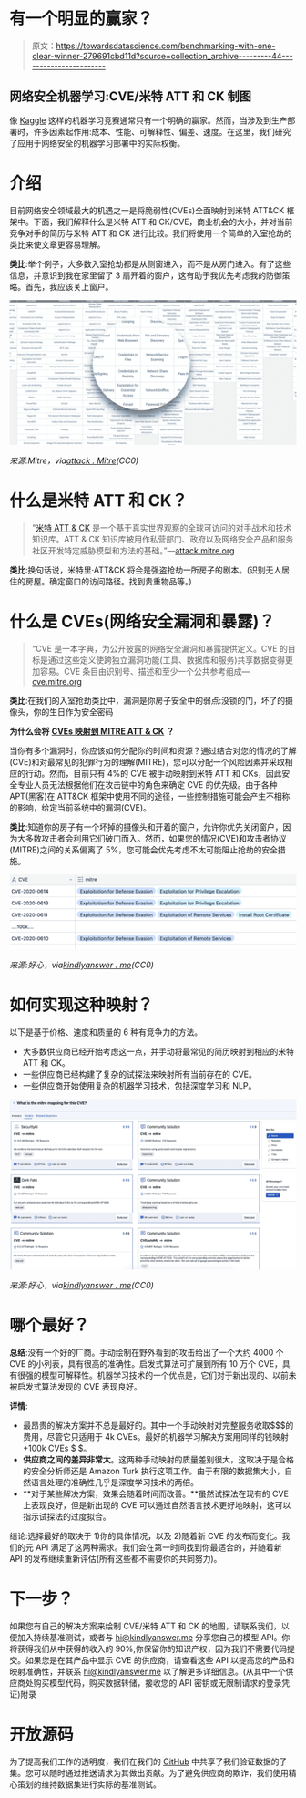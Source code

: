 # 有一个明显的赢家？

> 原文：<https://towardsdatascience.com/benchmarking-with-one-clear-winner-279691cbd11d?source=collection_archive---------44----------------------->

## 网络安全机器学习:CVE/米特 ATT 和 CK 制图

像 [Kaggle](https://www.kaggle.com/) 这样的机器学习竞赛通常只有一个明确的赢家。然而，当涉及到生产部署时，许多因素起作用:成本、性能、可解释性、偏差、速度。在这里，我们研究了应用于网络安全的机器学习部署中的实际权衡。

# 介绍

目前网络安全领域最大的机遇之一是将脆弱性(CVEs)全面映射到米特 ATT&CK 框架中。下面，我们解释什么是米特 ATT 和 CK/CVE，商业机会的大小，并对当前竞争对手的简历与米特 ATT 和 CK 进行比较。我们将使用一个简单的入室抢劫的类比来使文章更容易理解。

**类比**:举个例子，大多数入室抢劫都是从侧窗进入，而不是从房门进入。有了这些信息，并意识到我在家里留了 3 扇开着的窗户，这有助于我优先考虑我的防御策略。首先，我应该关上窗户。

![](img/db8a3c47273f2435630b2e8d888e61a2.png)

*来源:Mitre，via*[*attack . Mitre*](https://attack.mitre.org/)*(CC0)*

# 什么是米特 ATT 和 CK？

> "[米特 ATT & CK](https://attack.mitre.org/) 是一个基于真实世界观察的全球可访问的对手战术和技术知识库。ATT & CK 知识库被用作私营部门、政府以及网络安全产品和服务社区开发特定威胁模型和方法的基础。”—[attack.mitre.org](https://attack.mitre.org/)

**类比**:换句话说，米特里·ATT&CK 将会是强盗抢劫一所房子的剧本。(识别无人居住的房屋。确定窗口的访问路径。找到贵重物品等。)

# 什么是 CVEs(网络安全漏洞和暴露)？

> “CVE 是一本字典，为公开披露的网络安全漏洞和暴露提供定义。CVE 的目标是通过这些定义使跨独立漏洞功能(工具、数据库和服务)共享数据变得更加容易。CVE 条目由识别号、描述和至少一个公共参考组成—[cve.mitre.org](https://cve.mitre.org/about/faqs.html#what_is_cve)

**类比**:在我们的入室抢劫类比中，漏洞是你房子安全中的弱点:没锁的门，坏了的摄像头，你的生日作为安全密码

**为什么会将** [**CVEs 映射到 MITRE ATT & CK**](https://kindlyanswer.me/results/what-is-the-mitre-mapping-for-this-cve?q=CVE-2020-0609) **？**

当你有多个漏洞时，你应该如何分配你的时间和资源？通过结合对您的情况的了解(CVE)和对最常见的犯罪行为的理解(MITRE)，您可以分配一个风险因素并采取相应的行动。然而，目前只有 4%的 CVE 被手动映射到米特 ATT 和 CKs，因此安全专业人员无法根据他们在攻击链中的角色来确定 CVE 的优先级。由于各种 APT(黑客)在 ATT&CK 框架中使用不同的途径，一些控制措施可能会产生不相称的影响，给定当前系统中的漏洞(CVE)。

**类比**:知道你的房子有一个坏掉的摄像头和开着的窗户，允许你优先关闭窗户，因为大多数攻击者会利用它们破门而入。然而，如果您的情况(CVE)和攻击者协议(MITRE)之间的关系偏离了 5%，您可能会优先考虑不太可能阻止抢劫的安全措施。

![](img/cc238591b710e15705c8165a96200cf1.png)

*来源:好心，via*[*kindlyanswer . me*](http://kindlyanswer.me/)*(CC0)*

# 如何实现这种映射？

以下是基于价格、速度和质量的 6 种有竞争力的方法。

*   大多数供应商已经开始考虑这一点，并手动将最常见的简历映射到相应的米特 ATT 和 CK。
*   一些供应商已经构建了复杂的试探法来映射所有当前存在的 CVE。
*   一些供应商开始使用复杂的机器学习技术，包括深度学习和 NLP。

![](img/f923a7d645b6e7f0a53d8dfb5ab016d1.png)

*来源:好心，via*[*kindlyanswer . me*](http://kindlyanswer.me/)*(CC0)*

# 哪个最好？

**总结**:没有一个好的厂商。手动绘制在野外看到的攻击给出了一个大约 4000 个 CVE 的小列表，具有很高的准确性。启发式算法可扩展到所有 10 万个 CVE，具有很强的模型可解释性。机器学习技术的一个优点是，它们对于新出现的、以前未被启发式算法发现的 CVE 表现良好。

**详情**:

*   最昂贵的解决方案并不总是最好的。其中一个手动映射对完整服务收取$$$的费用，尽管它只适用于 4k CVEs。最好的机器学习解决方案用同样的钱映射+100k CVEs $ $。
*   **供应商之间的差异非常大**。这两种手动映射的质量差别很大，这取决于是合格的安全分析师还是 Amazon Turk 执行这项工作。由于有限的数据集大小，自然语言处理的准确性几乎是深度学习技术的两倍。
*   **对于某些解决方案，效果会随着时间而改善。**虽然试探法在现有的 CVE 上表现良好，但是新出现的 CVE 可以通过自然语言技术更好地映射，这可以指示试探法的过度拟合。

结论:选择最好的取决于 1)你的具体情况，以及 2)随着新 CVE 的发布而变化。我们的元 API 满足了这两种需求。我们会在第一时间找到你最适合的，并随着新 API 的发布继续重新评估(所有这些都不需要你的共同努力)。

# 下一步？

如果您有自己的解决方案来绘制 CVE/米特 ATT 和 CK 的地图，请联系我们，以便加入持续基准测试，或者与 [hi@kindlyanswer.me](mailto:model@kindlyanswer.me) 分享您自己的模型 API。你将获得我们从中获得的收入的 90%,你保留你的知识产权，因为我们不需要代码提交。如果您是在其产品中显示 CVE 的供应商，请查看这些 API 以提高您的产品和映射准确性，并联系 [hi@kindlyanswer.me](mailto:sales@kindlyanswer.me) 以了解更多详细信息。(从其中一个供应商处购买模型代码，购买数据转储，接收您的 API 密钥或无限制请求的登录凭证)附录

# 开放源码

为了提高我们工作的透明度，我们在我们的 [GitHub](https://github.com/KindlyAnswerMe/validation-data) 中共享了我们验证数据的子集。您可以随时通过推送请求为其做出贡献。为了避免供应商的欺诈，我们使用精心策划的维持数据集进行实际的基准测试。
